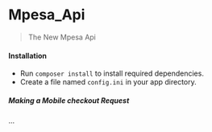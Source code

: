 # Mpesa_Api
> The New Mpesa Api

#### Installation
 - Run `composer install` to install required dependencies. 
 - Create a file named `config.ini` in your app directory.

##### Making a Mobile checkout Request
 ...
